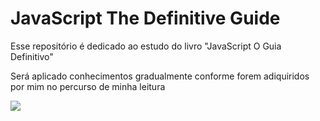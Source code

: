 # JavaScript The Definitive Guide



<p>Esse repositório é dedicado ao estudo do livro "JavaScript O Guia Definitivo"</p>

<p>Será aplicado conhecimentos gradualmente conforme forem adiquiridos por mim no percurso de minha leitura</p>

![](https://m.media-amazon.com/images/I/91xorHXzWbL._AC_UF1000,1000_QL80_.jpg)
